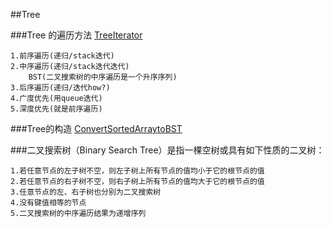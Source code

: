 ##Tree

###Tree 的遍历方法 [TreeIterator](TreeIterator.java)

    1.前序遍历(递归/stack迭代)
    2.中序遍历(递归/stack迭代迭代)
        BST(二叉搜索树的中序遍历是一个升序序列)
    3.后序遍历(递归/迭代how?)
    4.广度优先(用queue迭代)
    5.深度优先(就是前序遍历)

###Tree的构造 [ConvertSortedArraytoBST](ConvertSortedArraytoBinarySearchTree.java)



###二叉搜索树（Binary Search Tree）是指一棵空树或具有如下性质的二叉树：

    1.若任意节点的左子树不空，则左子树上所有节点的值均小于它的根节点的值
    2.若任意节点的右子树不空，则右子树上所有节点的值均大于它的根节点的值
    3.任意节点的左、右子树也分别为二叉搜索树
    4.没有键值相等的节点
    5.二叉搜索树的中序遍历结果为递增序列

